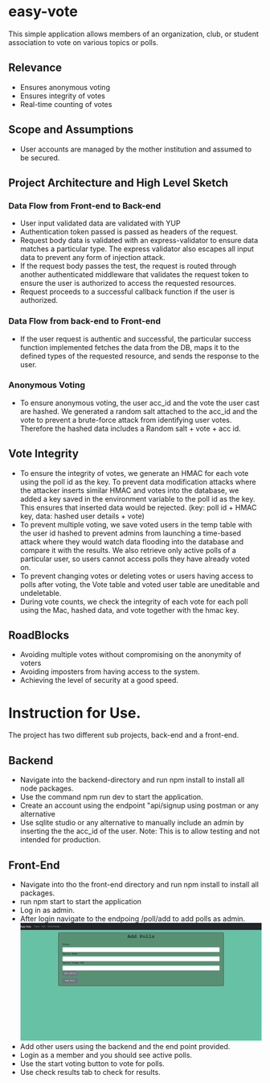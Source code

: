 # easy-vote
This simple application allows members of an organization, club, or student association to vote on various topics or polls.  

## Relevance
- Ensures anonymous voting  
- Ensures integrity of votes  
- Real-time counting of votes  

## Scope and Assumptions
- User accounts are managed by the mother institution and assumed to be secured.  

## Project Architecture and High Level Sketch
### Data Flow from Front-end to Back-end
- User input validated data are validated with YUP  
- Authentication token passed is passed as headers of the request.  
- Request body data is validated with an express-validator to ensure data matches a particular type. The express validator also escapes all input data to prevent any form of injection attack.  
- If the request body passes the test, the request is routed through another authenticated middleware that validates the request token to ensure the user is authorized to access the requested resources.  
- Request proceeds to a successful callback function if the user is authorized.  

### Data Flow from back-end to Front-end
- If the user request is authentic and successful, the particular success function implemented fetches the data from the DB, maps it to the defined types of the requested resource, and sends the response to the user.  

### Anonymous Voting
- To ensure anonymous voting, the user acc_id and the vote the user cast are hashed. We generated a random salt attached to the acc_id and the vote to prevent a brute-force attack from identifying user votes. Therefore the hashed data includes a Random salt + vote + acc id.  


## Vote Integrity
- To ensure the integrity of votes, we generate an HMAC for each vote using the poll id as the key. To prevent data modification attacks where the attacker inserts similar HMAC and votes into the database, we added a key saved in the environment variable to the poll id as the key. This ensures that inserted data would be rejected. (key: poll id + HMAC key, data: hashed user details + vote)      
- To prevent multiple voting, we save voted users in the temp table with the user id hashed to prevent admins from launching a time-based attack where they would watch data flooding into the database and compare it with the results. We also retrieve only active polls of a particular user, so users cannot access polls they have already voted on.  
- To prevent changing votes or deleting votes or users having access to polls after voting, the Vote table and voted user table are uneditable and undeletable.  
- During vote counts, we check the integrity of each vote for each poll using the Mac, hashed data, and vote together with the hmac key.  


## RoadBlocks
- Avoiding multiple votes without compromising on the anonymity of voters    
- Avoiding imposters from having access to the system.  
- Achieving the level of security at a good speed.  

# Instruction for Use.
The project has two different sub projects, back-end and a front-end.

## Backend
- Navigate into the backend-directory and run npm install to install all node packages.  
- Use the command npm run dev to start the application.
- Create an account using the endpoint "api/signup using postman or any alternative
- Use sqlite studio or any alternative to manually include an admin by inserting the the acc_id of the user. Note: This is to allow testing and not intended for production. 

## Front-End
- Navigate into tho the front-end directory and run npm install to install all packages.
- run npm start to start the application
- Log in as admin.
- After login navigate to the endpoing /poll/add to add polls as admin.
![Alt adding polls](Capture.PNG)
- Add other users using the backend and the end point provided.
- Login as a member and you should see active polls. 
- Use the start voting button to vote for polls. 
- Use check results tab to check for results.